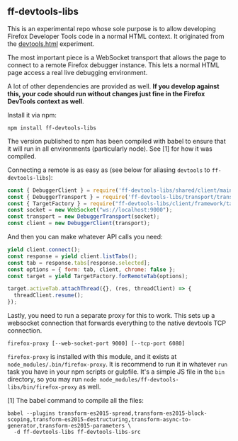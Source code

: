 
## ff-devtools-libs

This is an experimental repo whose sole purpose is to allow developing
Firefox Developer Tools code in a normal HTML context. It originated
from the [devtools.html](https://github.com/joewalker/devtools.html)
experiment.

The most important piece is a WebSocket transport that allows the page
to connect to a remote Firefox debugger instance. This lets a normal
HTML page access a real live debugging environment.

A lot of other dependencies are provided as well. **If you develop
against this, your code should run without changes just fine in the
Firefox DevTools context as well**.

Install it via npm:

```
npm install ff-devtools-libs
```

The version published to npm has been compiled with babel to ensure
that it will run in all environments (particularly node). See [1] for
how it was compiled.

Connecting a remote is as easy as (see below for aliasing `devtools`
to `ff-devtools-libs`):

```js
const { DebuggerClient } = require('ff-devtools-libs/shared/client/main');
const { DebuggerTransport } = require('ff-devtools-libs/transport/transport');
const { TargetFactory } = require("ff-devtools-libs/client/framework/target");
const socket = new WebSocket("ws://localhost:9000");
const transport = new DebuggerTransport(socket);
const client = new DebuggerClient(transport);
```

And then you can make whatever API calls you need:

```js
yield client.connect();
const response = yield client.listTabs();
const tab = response.tabs[response.selected];
const options = { form: tab, client, chrome: false };
const target = yield TargetFactory.forRemoteTab(options);

target.activeTab.attachThread({}, (res, threadClient) => {
  threadClient.resume();
});
```

Lastly, you need to run a separate proxy for this to work. This sets
up a websocket connection that forwards everything to the native
devtools TCP connection.

```
firefox-proxy [--web-socket-port 9000] [--tcp-port 6080]
```

`firefox-proxy` is installed with this module, and it exists at
`node_modules/.bin/firefox-proxy`. It is recommend to run it in
whatever `run` task you have in your npm scripts or gulpfile. It's a
simple JS file in the `bin` directory, so you may run `node
node_modules/ff-devtools-libs/bin/firefox-proxy` as well.

[1] The babel command to compile all the files:

```
babel --plugins transform-es2015-spread,transform-es2015-block-scoping,transform-es2015-destructuring,transform-async-to-generator,transform-es2015-parameters \
  -d ff-devtools-libs ff-devtools-libs-src
```